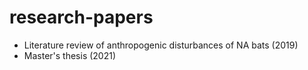 # research-papers
- Literature review of anthropogenic disturbances of NA bats (2019)
- Master's thesis (2021)
